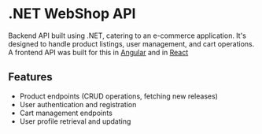 # .NET WebShop API

Backend API built using .NET, catering to an e-commerce application. It's designed to handle product listings, user management, and cart operations.
A frontend API was built for this in [Angular](https://github.com/JanneVSHogent/WebShopAngular) and in [React](https://github.com/JanneVSHogent/WebShopReact)

## Features
- Product endpoints (CRUD operations, fetching new releases)
- User authentication and registration
- Cart management endpoints
- User profile retrieval and updating

